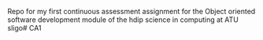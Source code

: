 Repo for my first continuous assessment assignment for the Object oriented software development module of the hdip science in computing at ATU sligo# CA1
